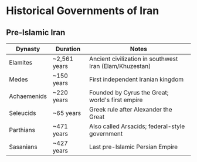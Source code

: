 
# Historical Governments of Iran


## Pre-Islamic Iran

| Dynasty     | Duration      | Notes                                                   |
| ----------- | ------------- | ------------------------------------------------------- |
| Elamites    | \~2,561 years | Ancient civilization in southwest Iran (Elam/Khuzestan) |
| Medes       | \~150 years   | First independent Iranian kingdom                       |
| Achaemenids | \~220 years   | Founded by Cyrus the Great; world's first empire        |
| Seleucids   | \~65 years    | Greek rule after Alexander the Great                    |
| Parthians   | \~471 years   | Also called Arsacids; federal-style government          |
| Sasanians   | \~427 years   | Last pre-Islamic Persian Empire                         |
